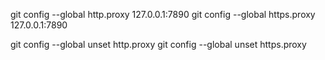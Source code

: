 
git config --global http.proxy 127.0.0.1:7890
git config --global https.proxy 127.0.0.1:7890

git config --global unset http.proxy
git config --global unset https.proxy